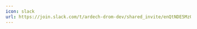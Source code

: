 ```yaml
---
icon: slack
url: https://join.slack.com/t/ardech-drom-dev/shared_invite/enQtNDE5MzQ1NzEwODA3LTY1MDNkN2Y3MzA0ODAwMTg1MzhkOTcwOTY4YTRkMWUxMzI0NWMyOTU0ZmYwNjhiOTMwOGE0ZDYyNmVkNTJkZWE
---
```

